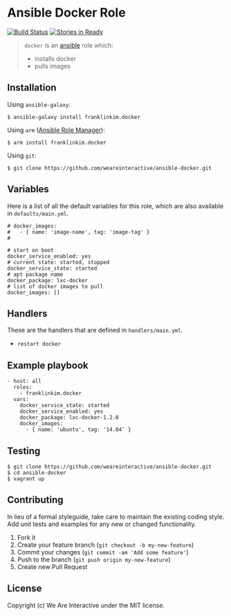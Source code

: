 # Ansible Docker Role

[![Build Status](https://travis-ci.org/weareinteractive/ansible-docker.png?branch=master)](https://travis-ci.org/weareinteractive/ansible-docker)
[![Stories in Ready](https://badge.waffle.io/weareinteractive/ansible-docker.svg?label=ready&title=Ready)](http://waffle.io/weareinteractive/ansible-docker)

> `docker` is an [ansible](http://www.ansible.com) role which: 
> 
> * installs docker
> * pulls images

## Installation

Using `ansible-galaxy`:

```
$ ansible-galaxy install franklinkim.docker
```

Using `arm` ([Ansible Role Manager](https://github.com/mirskytech/ansible-role-manager/)):

```
$ arm install franklinkim.docker
```

Using `git`:

```
$ git clone https://github.com/weareinteractive/ansible-docker.git
```

## Variables

Here is a list of all the default variables for this role, which are also available in `defaults/main.yml`.

```
# docker_images:
#   - { name: 'image-name', tag: 'image-tag' }
#

# start on boot
docker_service_enabled: yes
# current state: started, stopped
docker_service_state: started
# apt package name
docker_package: lxc-docker
# list of docker images to pull
docker_images: []
```

## Handlers

These are the handlers that are defined in `handlers/main.yml`.

* `restart docker` 

## Example playbook

```
- host: all
  roles: 
    - franklinkim.docker
  vars:
    docker_service_state: started
    docker_service_enabled: yes
    docker_package: lxc-docker-1.2.0
    docker_images: 
      - { name: 'ubuntu', tag: '14.04' }
```

## Testing

```
$ git clone https://github.com/weareinteractive/ansible-docker.git
$ cd ansible-docker
$ vagrant up
```

## Contributing

In lieu of a formal styleguide, take care to maintain the existing coding style. Add unit tests and examples for any new or changed functionality.

1. Fork it
2. Create your feature branch (`git checkout -b my-new-feature`)
3. Commit your changes (`git commit -am 'Add some feature'`)
4. Push to the branch (`git push origin my-new-feature`)
5. Create new Pull Request

## License
Copyright (c) We Are Interactive under the MIT license.
